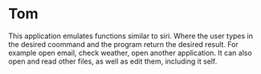 # Tom
This application emulates functions similar to siri. Where the user types in the desired coommand and the program return the desired result. For example open email, check weather, open another application. It can also open and read other files, as well as edit them, including it self.
